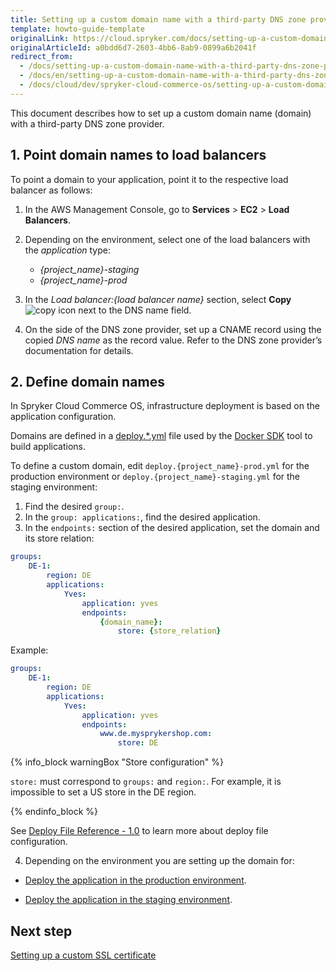 ```yaml
---
title: Setting up a custom domain name with a third-party DNS zone provider
template: howto-guide-template
originalLink: https://cloud.spryker.com/docs/setting-up-a-custom-domain-name-with-a-third-party-dns-zone-provider
originalArticleId: a0bdd6d7-2603-4bb6-8ab9-0899a6b2041f
redirect_from:
  - /docs/setting-up-a-custom-domain-name-with-a-third-party-dns-zone-provider
  - /docs/en/setting-up-a-custom-domain-name-with-a-third-party-dns-zone-provider
  - /docs/cloud/dev/spryker-cloud-commerce-os/setting-up-a-custom-domain-name/setting-up-a-custom-domain-name-with-a-third-party-dns-zone-provider.html
---
```


This document describes how to set up a custom domain name (domain) with a third-party DNS zone provider.


## 1. Point domain names to load balancers

To point a domain to your application, point it to the respective load balancer as follows:

1. In the AWS Management Console, go to **Services** > **EC2** > **Load Balancers**.
2. Depending on the environment, select one of the load balancers with the *application* type:
    * *{project_name}-staging*
    * *{project_name}-prod*

3. In the *Load balancer:{load balancer name}* section, select **Copy** ![copy icon](https://spryker.s3.eu-central-1.amazonaws.com/cloud-docs/Spryker+Cloud/Setting+up+a+custom+domain+name/Setting+up+a+custom+domain+name+with+a+third-party+DNS+zone+provider/copy-icon.png) next to the DNS name field.

4. On the side of the DNS zone provider, set up a CNAME record using the copied *DNS name* as the record value. Refer to the DNS zone provider’s documentation for details.


## 2. Define domain names

In Spryker Cloud Commerce OS, infrastructure deployment is based on the application configuration.

Domains are defined in a [deploy.*.yml](/docs/scos/dev/the-docker-sdk/{{site.version}}/deploy-file/deploy-file-reference-1.0.html) file used by the [Docker SDK](/docs/scos/dev/the-docker-sdk/{{site.version}}/the-docker-sdk.html) tool to build applications.

To define a custom domain, edit `deploy.{project_name}-prod.yml` for the production environment or `deploy.{project_name}-staging.yml` for the staging environment:

1. Find the desired `group:`.
2. In the `group: applications:`, find the desired application.
3. In the `endpoints:` section of the desired application, set the domain and its store relation:

```yaml
groups:
    DE-1:
        region: DE
        applications:
            Yves:
                application: yves
                endpoints:
                    {domain_name}:
                        store: {store_relation}
```
Example:

```yaml
groups:
    DE-1:
        region: DE
        applications:
            Yves:
                application: yves
                endpoints:
                    www.de.mysprykershop.com:
                        store: DE
```

{% info_block warningBox "Store configuration" %}

`store:` must correspond to `groups:` and `region:`. For example, it is impossible to set a US store in the DE region.

{% endinfo_block %}

See [Deploy File Reference - 1.0](/docs/scos/dev/the-docker-sdk/{{site.version}}/deploy-file/deploy-file-reference-1.0.html) to learn more about deploy file configuration.

4. Depending on the environment you are setting up the domain for:

* [Deploy the application in the production environment](/docs/cloud/dev/spryker-cloud-commerce-os/deploying-in-a-production-environment.html).

* [Deploy the application in the staging environment](/docs/cloud/dev/spryker-cloud-commerce-os/deploying-in-a-staging-environment.html).

## Next step

[Setting up a custom SSL certificate](/docs/cloud/dev/spryker-cloud-commerce-os/setting-up-a-custom-ssl-certificate.html)
